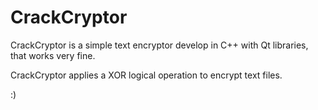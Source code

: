 # CrackCryptor

CrackCryptor is a simple text encryptor develop in C++ with Qt libraries, that works very fine.

CrackCryptor applies a XOR logical operation to encrypt text files.

:)
